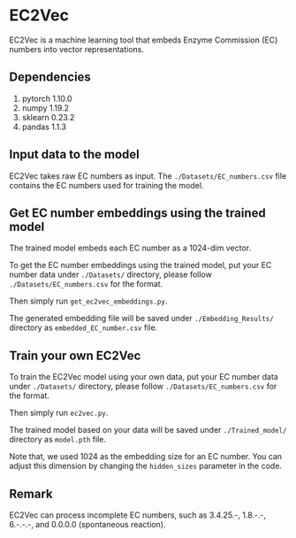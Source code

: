 # EC2Vec
EC2Vec is a machine learning tool that embeds Enzyme Commission (EC) numbers into vector representations.
## Dependencies
1. pytorch 1.10.0
3. numpy 1.19.2
4. sklearn 0.23.2
5. pandas 1.1.3

## Input data to the model
EC2Vec takes raw EC numbers as input. 
The ```./Datasets/EC_numbers.csv``` file contains the EC numbers used for training the model.
## Get EC number embeddings using the trained model
The trained model embeds each EC number as a 1024-dim vector.

To get the EC number embeddings using the trained model, put your EC number data under ```./Datasets/``` directory, please follow ```./Datasets/EC_numbers.csv``` for the format. 

Then simply run ```get_ec2vec_embeddings.py```. 

The generated embedding file will be saved under ```./Embedding_Results/``` directory as ```embedded_EC_number.csv``` file.
## Train your own EC2Vec 
To train the EC2Vec model using your own data, put your EC number data under ```./Datasets/``` directory, please follow ```./Datasets/EC_numbers.csv``` for the format. 

Then simply run ```ec2vec.py```.

The trained model based on your data will be saved under ```./Trained_model/``` directory as ```model.pth``` file.

Note that, we used 1024 as the embedding size for an EC number. You can adjust this dimension by changing the ```hidden_sizes``` parameter in the code.

## Remark
EC2Vec can process incomplete EC numbers, such as 3.4.25.-, 1.8.-.-, 6.-.-.-, and 0.0.0.0 (spontaneous reaction).
